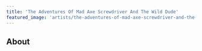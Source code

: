 ```yaml
---
title: 'The Adventures Of Mad Axe Screwdriver And The Wild Dude'
featured_image: 'artists/the-adventures-of-mad-axe-screwdriver-and-the-wild-dude.jpg'
---
```


## About


